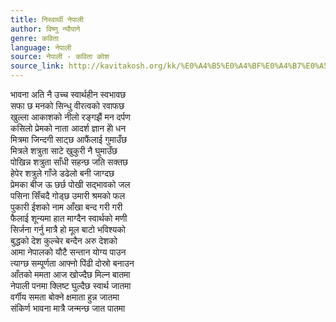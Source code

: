 ```yaml
---
title: निस्वार्थी नेपाली
author: विष्णु न्यौपाने
genre: कविता
language: नेपाली
source: नेपाली - कविता कोश
source_link: http://kavitakosh.org/kk/%E0%A4%B5%E0%A4%BF%E0%A4%B7%E0%A5%8D%E0%A4%A3%E0%A5%81_%E0%A4%A8%E0%A5%8D%E0%A4%AF%E0%A5%8C%E0%A4%AA%E0%A4%BE%E0%A4%A8%E0%A5%87
---
```


भावना अति नै उच्च स्वार्थहीन स्वभावछ  
सफा छ मनको सिन्धु वीरत्वको रवाफछ  
खुल्ला आकाशको नीलो रङ्गझैं मन दर्पण  
कसिलो प्रेमको नाता आदर्श ज्ञान होे धन  
मित्रमा जिन्दगी साट्छ आफैंलाई गुमाउँछ  
मित्रले शत्रुता साटे खुकुरी नै घुमाउँछ  
पोखिन्न शत्रुता साँधी सहन्छ जति सक्तछ  
हेपेर शत्रुले गाँजे डढेलो बनी जाग्दछ  
प्रेमका बीज ऊ छर्छ पोखी सद्भावको जल  
पसिना सिँचदै गोड्छ उमारी श्रमको फल  
पुकारी ईशको नाम आँखा बन्द गरी गरी  
फैलाई शून्यमा हात माग्दैन स्वार्थको मणी  
सिर्जना गर्नु मात्रै हो मूल बाटो भविश्यको  
बुद्धको देश कुल्चेर बन्दैन अरु देशको  
आमा नेपालको यौटै सन्तान योग्य पाउन  
त्याग्छ सम्पूर्णता आफ्नो पिंढी दोस्रो बनाउन  
आँतको ममता आज खोज्दैछ मिल्न बातमा  
नेपाली पनमा क्लिष्ट घुल्दैछ स्वार्थ जातमा  
वर्गीय समता बोक्ने क्षमाता हुन्न जातमा  
संकिर्ण भावना मात्रै जन्मन्छ जात पातमा
